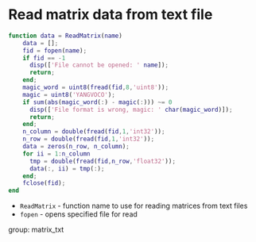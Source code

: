 # Read matrix data from text file

```matlab
function data = ReadMatrix(name)
    data = [];
    fid = fopen(name);
    if fid == -1
      disp(['File cannot be opened: ' name]);
      return;
    end;
    magic_word = uint8(fread(fid,8,'uint8'));
    magic = uint8('YANGVOCO');
    if sum(abs(magic_word(:) - magic(:))) ~= 0
      disp(['File format is wrong, magic: ' char(magic_word)]);
      return;
    end;
    n_column = double(fread(fid,1,'int32'));
    n_row = double(fread(fid,1,'int32'));
    data = zeros(n_row, n_column);
    for ii = 1:n_column
      tmp = double(fread(fid,n_row,'float32'));
      data(:, ii) = tmp(:);
    end;
    fclose(fid);
end
```

- `ReadMatrix` - function name to use for reading matrices from text files
- `fopen` - opens specified file for read

group: matrix_txt



